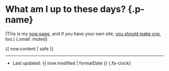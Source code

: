 # What am I up to these days? {.p-name}

(This is my [now page](/now), and if you have your own site, [you should make one](https://nownownow.com/about), too.) {.small .muted}

{{ now.content | safe }}

---

- Last updated: <time class="dt-updated" datetime="{{ now.modified | dateISOString }}">{{ now.modified | formatDate }}</time> {.fa-clock}